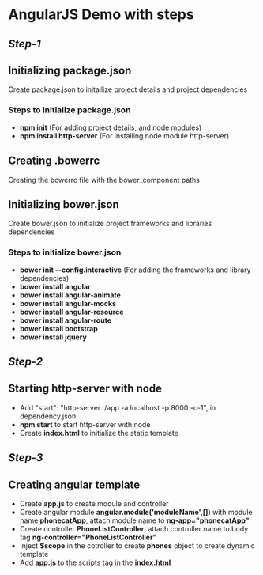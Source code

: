 # AngularJS Demo with steps


## _Step-1_


## Initializing package.json


Create package.json to initailize project details and project dependencies

### Steps to initialize package.json
- **npm init** (For adding project details, and node modules)
- **npm install http-server** (For installing node module http-server)


## Creating .bowerrc


Creating the bowerrc file with the bower_component paths


## Initializing bower.json


Create bower.json to initialize project frameworks and libraries dependencies


### Steps to initialize bower.json
- **bower init --config.interactive** (For adding the frameworks and library dependencies)
- **bower install angular**
- **bower install angular-animate**
- **bower install angular-mocks**
- **bower install angular-resource**
- **bower install angular-route**
- **bower install bootstrap**
- **bower install jquery**


## _Step-2_


## Starting http-server with node
- Add "start": "http-server ./app -a localhost -p 8000 -c-1", in dependency.json
- **npm start** to start http-server with node
- Create **index.html** to initialize the static template


## _Step-3_


## Creating angular template
- Create **app.js** to create module and controller
- Create angular module **angular.module('moduleName',[])** with module name **phonecatApp**, attach module name to **ng-app="phonecatApp"**
- Create controller **PhoneListController**, attach controller name to body tag **ng-controller="PhoneListController"**
- Inject **$scope** in the cotroller to create **phones** object to create dynamic template
- Add **app.js** to the scripts tag in the **index.html**